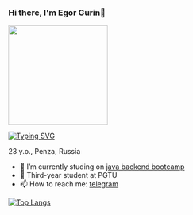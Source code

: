 ### Hi there, I'm Egor Gurin👋
<div id ="header" allign="center">
  <img src ="https://media.giphy.com/media/E6jscXfv3AkWQ/giphy.gif" width ="200"/>
 </div>
 
[![Typing SVG](https://readme-typing-svg.herokuapp.com?color=%2336BCF7&lines=Java+junior+developer)](https://git.io/typing-svg)

23 y.o., Penza, Russia

- 🔭 I’m currently studing on [java backend bootcamp](https://www.faang.school/)
- 🌱 Third-year student at PGTU
- 📫 How to reach me: [telegram](https://t.me/eggur)

[![Top Langs](https://github-readme-stats.vercel.app/api/top-langs/?username=eggur)](https://github.com/anuraghazra/github-readme-stats)

